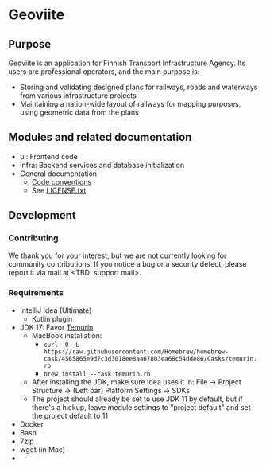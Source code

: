 # Geoviite

## Purpose
Geoviite is an application for Finnish Transport Infrastructure Agency. Its users are professional operators, and the main purpose is:
- Storing and validating designed plans for railways, roads and waterways from various infrastructure projects
- Maintaining a nation-wide layout of railways for mapping purposes, using geometric data from the plans

## Modules and related documentation
- ui: Frontend code
- infra: Backend services and database initialization
- General documentation
    - [Code conventions](./CODE_CONVENTIONS.md)
    - See [LICENSE.txt](./LICENSE.txt)

## Development

### Contributing
We thank you for your interest, but we are not currently looking for community contributions.
If you notice a bug or a security defect, please report it via mail at <TBD: support mail>.

### Requirements
- IntelliJ Idea (Ultimate)
    - Kotlin plugin
- JDK 17: Favor [Temurin](https://adoptium.net/temurin/releases/)
    - MacBook installation:
        - ``curl -O -L https://raw.githubusercontent.com/Homebrew/homebrew-cask/4565865e9d7c3d3018ee8aa67803ea68c54dde86/Casks/temurin.rb``
        - ``brew install --cask temurin.rb``
    - After installing the JDK, make sure Idea uses it in: File -> Project Structure -> (Left bar) Platform Settings -> SDKs
    - The project should already be set to use JDK 11 by default, but if there's a hickup, leave module settings to "project default" and set the project default to 11
- Docker
- Bash
- 7zip
- wget (in Mac)
- 
